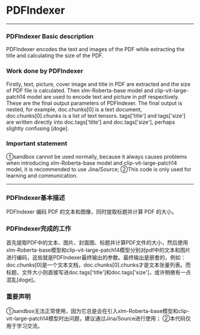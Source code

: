 # PDFIndexer

---

### PDFIndexer Basic description
PDFIndexer encodes the text and images of the PDF while extracting the title and calculating the size of the PDF.

### Work done by PDFIndexer
Firstly, text, picture, cover image and title in PDF are extracted and the size of PDF file is calculated. Then xlm-Roberta-base model and clip-vit-large-patch14 model are used to encode text and picture in pdf respectively. These are the final output parameters of PDFIndexer. The final output is nested, for example, doc.chunks[0] is a text document, doc.chunks[0].chunks is a list of text tensors. tags['title'] and tags['size'] are written directly into doc.tags['title'] and doc.tags['size'], perhaps slightly confusing [doge].

### Important statement
①sandbox cannot be used normally, because it always causes problems when introducing xlm-Roberta-base model and clip-vit-large-patch14 model, it is recommended to use Jina/Source;
②This code is only used for learning and communication.

---

### PDFIndexer基本描述
 PDFIndexer 编码 PDF 的文本和图像，同时提取标题并计算 PDF 的大小。
 
### PDFIndexer完成的工作
 首先提取PDF中的文本、图片、封面图、标题并计算PDF文件的大小，然后使用xlm-Roberta-base模型和clip-vit-large-patch14模型分别对pdf中的文本和图片进行编码，这些就是PDFIndexer最终输出的参数。最终输出是嵌套的，例如：doc.chunks[0]是一个文本文档，doc.chunks[0].chunks才是文本张量列表。而标题、文件大小则直接写进doc.tags['title']和doc.tags['size']，或许稍微有一点混乱[doge]。
 
### 重要声明
①sandbox无法正常使用，因为它总是会在引入xlm-Roberta-base模型和clip-vit-large-patch14模型时出问题，建议通过Jina/Source进行使用；
②本代码仅用于学习交流。
